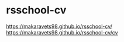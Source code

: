 # rsschool-cv
https://makaravets98.github.io/rsschool-cv/
https://makaravets98.github.io/rsschool-cv/cv